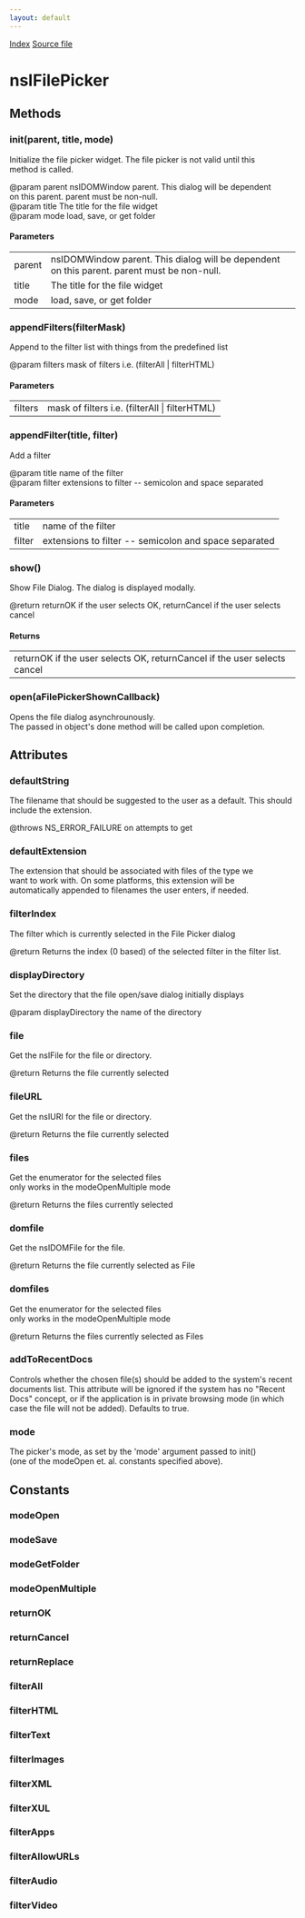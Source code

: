 ```yaml
---
layout: default
---
```

<div id='links'><a href="../index.html">Index</a>
<a href="http://dxr.mozilla.org/mozilla-central/source/widget/nsIFilePicker.idl">Source file</a>
</div>

# nsIFilePicker #

## Methods ##

### init(parent, title, mode) ###
  
Initialize the file picker widget.  The file picker is not valid until this  
method is called.  
  
@param      parent   nsIDOMWindow parent.  This dialog will be dependent  
                     on this parent. parent must be non-null.  
@param      title    The title for the file widget  
@param      mode     load, save, or get folder  
  
  

#### Parameters ####

<table>

<tr>
<td>parent</td>
<td>nsIDOMWindow parent.  This dialog will be dependent  
                     on this parent. parent must be non-null.  
</td>
</tr>

<tr>
<td>title</td>
<td>The title for the file widget  
</td>
</tr>

<tr>
<td>mode</td>
<td>load, save, or get folder  
</td>
</tr>

</table>

### appendFilters(filterMask) ###
  
Append to the  filter list with things from the predefined list  
  
@param      filters  mask of filters i.e. (filterAll | filterHTML)  
  
  

#### Parameters ####

<table>

<tr>
<td>filters</td>
<td>mask of filters i.e. (filterAll | filterHTML)  
</td>
</tr>

</table>

### appendFilter(title, filter) ###
  
Add a filter  
  
@param      title    name of the filter  
@param      filter   extensions to filter -- semicolon and space separated  
  
  

#### Parameters ####

<table>

<tr>
<td>title</td>
<td>name of the filter  
</td>
</tr>

<tr>
<td>filter</td>
<td>extensions to filter -- semicolon and space separated  
</td>
</tr>

</table>

### show() ###
  
Show File Dialog. The dialog is displayed modally.  
  
@return returnOK if the user selects OK, returnCancel if the user selects cancel  
  
  

#### Returns ####

<table>

<tr>
<td>returnOK if the user selects OK, returnCancel if the user selects cancel  
</td>
</tr>

</table>

### open(aFilePickerShownCallback) ###
  
Opens the file dialog asynchrounously.  
The passed in object's done method will be called upon completion.  
  

## Attributes ##

### defaultString ###
  
The filename that should be suggested to the user as a default. This should  
include the extension.  
  
@throws NS_ERROR_FAILURE on attempts to get  
  

### defaultExtension ###
  
The extension that should be associated with files of the type we  
want to work with.  On some platforms, this extension will be  
automatically appended to filenames the user enters, if needed.    
  

### filterIndex ###
  
The filter which is currently selected in the File Picker dialog  
  
@return Returns the index (0 based) of the selected filter in the filter list.   
  

### displayDirectory ###
  
Set the directory that the file open/save dialog initially displays  
  
@param      displayDirectory  the name of the directory  
  
  

### file ###
  
Get the nsIFile for the file or directory.  
  
@return Returns the file currently selected  
  

### fileURL ###
  
Get the nsIURI for the file or directory.  
  
@return Returns the file currently selected  
  

### files ###
  
Get the enumerator for the selected files  
only works in the modeOpenMultiple mode  
  
@return Returns the files currently selected  
  

### domfile ###
  
Get the nsIDOMFile for the file.  
  
@return Returns the file currently selected as File  
  

### domfiles ###
  
Get the enumerator for the selected files  
only works in the modeOpenMultiple mode  
  
@return Returns the files currently selected as Files  
  

### addToRecentDocs ###
  
Controls whether the chosen file(s) should be added to the system's recent  
documents list. This attribute will be ignored if the system has no "Recent  
Docs" concept, or if the application is in private browsing mode (in which  
case the file will not be added). Defaults to true.  
  

### mode ###
  
The picker's mode, as set by the 'mode' argument passed to init()  
(one of the modeOpen et. al. constants specified above).  
  

## Constants ##

### modeOpen ###

### modeSave ###

### modeGetFolder ###

### modeOpenMultiple ###

### returnOK ###

### returnCancel ###

### returnReplace ###

### filterAll ###

### filterHTML ###

### filterText ###

### filterImages ###

### filterXML ###

### filterXUL ###

### filterApps ###

### filterAllowURLs ###

### filterAudio ###

### filterVideo ###
